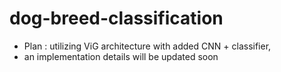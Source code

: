 # dog-breed-classification
- Plan : utilizing ViG architecture with added CNN + classifier, 
- an implementation details will be updated soon

